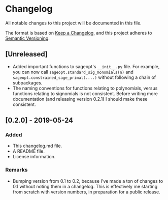 # Changelog
All notable changes to this project will be documented in this file.

The format is based on [Keep a Changelog](https://keepachangelog.com/en/1.0.0/),
and this project adheres to [Semantic Versioning](https://semver.org/spec/v2.0.0.html).

## [Unreleased]
 - Added important functions to sageopt's ``__init__.py`` file.
 For example, you can now call ``sageopt.standard_sig_monomials(n)`` and
 ``sageopt.constrained_sage_primal(....)`` without following a chain of
 subpackages.
 - The naming conventions for functions relating to polynomials, versus
 functions relating to signomials is not consistent. Before writing more
 documentation (and releasing version 0.2.1) I should make these consistent.


## [0.2.0] - 2019-05-24
### Added
 - This changelog.md file.
 - A README file.
 - License information.
### Remarks
 - Bumping version from 0.1 to 0.2, because I've made a ton of changes to 0.1 without noting them in a changelog.
   This is effectively me starting from scratch with version numbers, in preparation for a public release.
